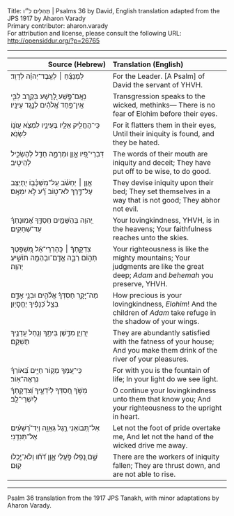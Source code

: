 <html>
<head></head>
<body>
Title: תְּהִלִּים ל״ו | Psalms 36 by David, English translation adapted from the JPS 1917 by Aharon Varady<br />
Primary contributor: aharon.varady<br />
For attribution and license, please consult the following URL: <a href="http://opensiddur.org/?p=26765">http://opensiddur.org/?p=26765</a>
<p />
<hr />

<table style="margin-left: auto;margin-right: auto;" class="draggable">
<thead><tr><th id="x" style="text-align: right;">Source (Hebrew)</th><th style="text-align: left;">Translation (English)</th></tr></thead>
<tbody>
<tr><td style="vertical-align:top;" width="46%">
<div class="liturgy"><span lang="he">
לַמְנַצֵּ֬חַ ׀ לְעֶֽבֶד־יְהוָ֬ה לְדָוִֽד׃
</span></div></td>
 
<td style="vertical-align:top;" width="53%">
<div class="english">
For the Leader. [A Psalm] of David the servant of YHVH. 
</div></td></tr>


<tr><td style="vertical-align:top;" width="46%">
<div class="liturgy"><span lang="he">
נְאֻֽם־פֶּ֣שַׁע לָ֭רָשָׁע בְּקֶ֣רֶב לִבִּ֑י
אֵֽין־פַּ֥חַד אֱ֝לֹהִ֗ים לְנֶ֣גֶד עֵינָֽיו׃
</span></div></td>
 
<td style="vertical-align:top;" width="53%">
<div class="english">
Transgression speaks to the wicked, methinks— 
There is no fear of Elohim before their eyes. 
</div></td></tr>


<tr><td style="vertical-align:top;" width="46%">
<div class="liturgy"><span lang="he">
כִּֽי־הֶחֱלִ֣יק אֵלָ֣יו בְּעֵינָ֑יו
לִמְצֹ֖א עֲוֺנ֣וֹ לִשְׂנֹֽא׃
</span></div></td>
 
<td style="vertical-align:top;" width="53%">
<div class="english">
For it flatters them in their eyes, 
Until their iniquity is found, and they be hated. 
</div></td></tr>


<tr><td style="vertical-align:top;" width="46%">
<div class="liturgy"><span lang="he">
דִּבְרֵי־פִ֭יו אָ֣וֶן וּמִרְמָ֑ה
חָדַ֖ל לְהַשְׂכִּ֣יל לְהֵיטִֽיב׃
</span></div></td>
 
<td style="vertical-align:top;" width="53%">
<div class="english">
The words of their mouth are iniquity and deceit; 
They have put off to be wise, to do good. 
</div></td></tr>


<tr><td style="vertical-align:top;" width="46%">
<div class="liturgy"><span lang="he">
אָ֤וֶן ׀ יַחְשֹׁ֗ב עַֽל־מִשְׁכָּ֫ב֥וֹ
יִ֭תְיַצֵּב עַל־דֶּ֣רֶךְ לֹא־ט֑וֹב
רָ֝֗ע לֹ֣א יִמְאָֽס׃
</span></div></td>
 
<td style="vertical-align:top;" width="53%">
<div class="english">
They devise iniquity upon their bed; 
They set themselves in a way that is not good; 
They abhor not evil. 
</div></td></tr>


<tr><td style="vertical-align:top;" width="46%">
<div class="liturgy"><span lang="he">
יְ֭הוָה בְּהַשָּׁמַ֣יִם חַסְדֶּ֑ךָ
אֱ֝מֽוּנָתְךָ֗ עַד־שְׁחָקִֽים׃
</span></div></td>
 
<td style="vertical-align:top;" width="53%">
<div class="english">
Your lovingkindness, YHVH, is in the heavens; 
Your faithfulness reaches unto the skies. 
</div></td></tr>


<tr><td style="vertical-align:top;" width="46%">
<div class="liturgy"><span lang="he">
צִדְקָֽתְךָ֨ ׀ כְּֽהַרְרֵי־אֵ֗ל 
מִ֭שְׁפָּטֶךָ תְּה֣וֹם רַבָּ֑ה
אָ֤דָֽם־וּבְהֵמָ֖ה תוֹשִׁ֣יעַ יְהוָֽה׃
</span></div></td>
 
<td style="vertical-align:top;" width="53%">
<div class="english">
Your righteousness is like the mighty mountains; 
Your judgments are like the great deep; 
<em>Adam</em> and <em>behemah</em> you preserve, YHVH. 
</div></td></tr>


<tr><td style="vertical-align:top;" width="46%">
<div class="liturgy"><span lang="he">
מַה־יָּקָ֥ר חַסְדְּךָ֗ אֱלֹ֫הִ֥ים
וּבְנֵ֥י אָדָ֑ם
בְּצֵ֥ל כְּ֝נָפֶ֗יךָ יֶחֱסָיֽוּן׃
</span></div></td>
 
<td style="vertical-align:top;" width="53%">
<div class="english">
How precious is your lovingkindness, <em>Elohim</em>! 
And the children of <em>Adam</em> take refuge 
in the shadow of your wings. 
</div></td></tr>


<tr><td style="vertical-align:top;" width="46%">
<div class="liturgy"><span lang="he">
יִ֭רְוְיֻן מִדֶּ֣שֶׁן בֵּיתֶ֑ךָ
וְנַ֖חַל עֲדָנֶ֣יךָ תַשְׁקֵֽם׃
</span></div></td>
 
<td style="vertical-align:top;" width="53%">
<div class="english">
They are abundantly satisfied with the fatness of your house; 
And you make them drink of the river of your pleasures. 
</div></td></tr>


<tr><td style="vertical-align:top;" width="46%">
<div class="liturgy"><span lang="he">
כִּֽי־עִ֭מְּךָ מְק֣וֹר חַיִּ֑ים
בְּ֝אוֹרְךָ֗ נִרְאֶה־אֽוֹר׃
</span></div></td>
 
<td style="vertical-align:top;" width="53%">
<div class="english">
For with you is the fountain of life; 
In your light do we see light. 
</div></td></tr>


<tr><td style="vertical-align:top;" width="46%">
<div class="liturgy"><span lang="he">
מְשֹׁ֣ךְ חַ֭סְדְּךָ לְיֹדְעֶ֑יךָ
וְ֝צִדְקָֽתְךָ֗ לְיִשְׁרֵי־לֵֽב׃
</span></div></td>
 
<td style="vertical-align:top;" width="53%">
<div class="english">
O continue your lovingkindness unto them that know you; 
And your righteousness to the upright in heart. 
</div></td></tr>


<tr><td style="vertical-align:top;" width="46%">
<div class="liturgy"><span lang="he">
אַל־תְּ֭בוֹאֵנִי רֶ֣גֶל גַּאֲוָ֑ה
וְיַד־רְ֝שָׁעִ֗ים אַל־תְּנִדֵֽנִי׃
</span></div></td>
 
<td style="vertical-align:top;" width="53%">
<div class="english">
Let not the foot of pride overtake me, 
And let not the hand of the wicked drive me away. 
</div></td></tr>


<tr><td style="vertical-align:top;" width="46%">
<div class="liturgy"><span lang="he">
שָׁ֣ם נָ֭פְלוּ פֹּ֣עֲלֵי אָ֑וֶן
דֹּ֝ח֗וּ וְלֹא־יָ֥כְלוּ קֽוּם׃
</span></div></td>
 
<td style="vertical-align:top;" width="53%">
<div class="english">
There are the workers of iniquity fallen; 
They are thrust down, and are not able to rise. 
</td></tr>
</tbody></table>

<hr />

Psalm 36 translation from the 1917 JPS Tanakh, with minor adaptations by Aharon Varady.
</body>
</html>